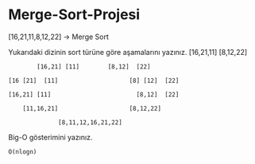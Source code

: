 # Merge-Sort-Projesi
[16,21,11,8,12,22] -> Merge Sort

Yukarıdaki dizinin sort türüne göre aşamalarını yazınız.
                [16,21,11]  [8,12,22]

            [16,21] [11]        [8,12]  [22]

    [16 [21]  [11]                    [8] [12]  [22]

    [16,21] [11]                        [8,12]  [22]

        [11,16,21]                    [8,12,22]

                  [8,11,12,16,21,22]
Big-O gösterimini yazınız.

`O(nlogn)`
